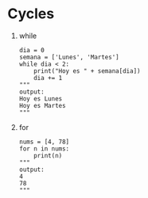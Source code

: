 # Cycles

1. while

    ```PY
    dia = 0    
    semana = ['Lunes', 'Martes']
    while dia < 2:
        print("Hoy es " + semana[dia])
        dia += 1
    """
    output: 
    Hoy es Lunes
    Hoy es Martes
    """
    ```

2. for

    ```PY
    nums = [4, 78]
    for n in nums:
        print(n)
    """
    output:
    4
    78
    """
    ```
